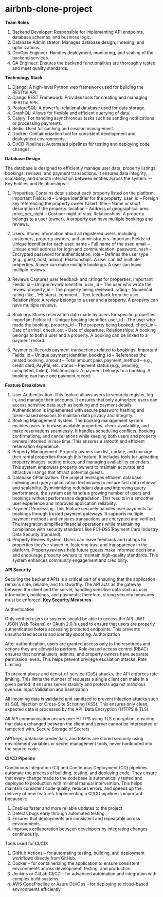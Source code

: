 # airbnb-clone-project

**Team Roles**
1. Backend Developer: Responsible for implementing API endpoints, database schemas, and business logic.
2. Database Administrator: Manages database design, indexing, and optimizations.
3. DevOps Engineer: Handles deployment, monitoring, and scaling of the backend services.
4. QA Engineer: Ensures the backend functionalities are thoroughly tested and meet quality standards.

**Technology Stack**
1. Django: A high-level Python web framework used for building the RESTful API.
2. Django REST Framework: Provides tools for creating and managing RESTful APIs.
3. PostgreSQL: A powerful relational database used for data storage.
4. GraphQL: Allows for flexible and efficient querying of data.
5. Celery: For handling asynchronous tasks such as sending notifications or processing payments.
6. Redis: Used for caching and session management.
7. Docker: Containerization tool for consistent development and deployment environments.
8. CI/CD Pipelines: Automated pipelines for testing and deploying code changes.

**Database Design**

The database is designed to efficiently manage user data, property listings, bookings, reviews, and payment transactions. It ensures data integrity, scalability, and smooth interaction between entities across the system.
--Key Entities and Relationships--
1. Properties.
Contains details about each property listed on the platform.
Important Fields:
id – Unique identifier for the property.
user_id – Foreign key referencing the property owner (User).
title – Name or short description of the property.
location – Address or geographical area.
price_per_night – Cost per night of stay.
Relationships:
A property belongs to a user (owner).
A property can have multiple bookings and reviews.

2. Users.
Stores information about all registered users, including customers, property owners, and administrators.
Important Fields:
id – Unique identifier for each user.
name – Full name of the user.
email – Unique email address for login and communication.
password_hash – Encrypted password for authentication.
role – Defines the user type (e.g., guest, host, admin).
Relationships:
A user can list multiple properties.
A user can make multiple bookings.
A user can leave multiple reviews.

3. Reviews
Captures user feedback and ratings for properties.
Important Fields:
id – Unique review identifier.
user_id – The user who wrote the review.
property_id – The property being reviewed.
rating – Numerical rating (like., 1–5 stars).
comment – Text feedback from the user.
Relationships:
A review belongs to a user and a property.
A property can have multiple reviews.

4. Bookings
Stores reservation data made by users for specific properties.
Important Fields:
id – Unique booking identifier.
user_id – The user who made the booking.
property_id – The property being booked.
check_in – Date of arrival.
check_out – Date of departure.
Relationships:
A booking belongs to both a user and a property.
A booking can be linked to a payment record.

5. Payments.
Records payment transactions related to bookings.
Important Fields:
id – Unique payment identifier.
booking_id – References the related booking.
amount – Total amount paid.
payment_method – e.g., credit card, PayPal, etc.
status – Payment status (e.g., pending, completed, failed).
Relationships:
A payment belongs to a booking.
A booking can have one payment record.

**Feature Breakdown**
1. User Authentication. This feature allows users to securely register, log in, and manage their accounts. It ensures that only authorized users can access sensitive data such as booking and payment details. Authentication is implemented with secure password hashing and token-based sessions to maintain data privacy and integrity.
2. Booking Management System. The booking management system enables users to browse available properties, check availability, and make reservations seamlessly. It handles scheduling conflicts, booking confirmations, and cancellations while keeping both users and property owners informed in real-time. This ensures a smooth and efficient reservation experience.
3. Property Management. Property owners can list, update, and manage their rental properties through this feature. It includes tools for uploading property images, setting prices, and managing availability calendars. This system empowers property owners to maintain accurate and attractive listings that attract potential guests.
4. Database OPtimization. The project leverages efficient database indexing and query optimization techniques to ensure fast data retrieval and scalability. By minimizing redundant data and improving query performance, the system can handle a growing number of users and bookings without performance degradation. This results in a smoother user experience and improved application reliability.
5. Payment Processing. This feature securely handles user payments for bookings through trusted payment gateways. It supports multiple payment methods and ensures transactions are encrypted and verified. The integration simplifies financial operations while maintaining compliance with security standards like PCI-DSS(Payment Card Industry Data Security Standard).
6. Property Review System. Users can leave feedback and ratings for properties they’ve stayed in, fostering trust and transparency in the platform. Property reviews help future guests make informed decisions and encourage property owners to maintain high-quality standards. This system enhances community engagement and credibility.

**API Security**

Securing the backend APIs is a critical part of ensuring that the application remains safe, reliable, and trustworthy. The API acts as the gateway between the client and the server, handling sensitive data such as user information, bookings, and payments; therefore, strong security measures must be enforced.
**Key Security Measures**

Authentication

Only verified users or systems should be able to access the API.
JWT (JSON Web Tokens) or OAuth 2.0 is used to ensure that users are properly authenticated before accessing protected endpoints.
This prevents unauthorized access and identity spoofing.
Authorization

After authentication, users are granted access only to the resources and actions they are allowed to perform.
Role-based access control (RBAC) ensures that normal users, admins, and property owners have separate permission levels.
This helps prevent privilege escalation attacks.
Rate Limiting

To prevent abuse and denial-of-service (DoS) attacks, the API enforces rate limiting.
This limits the number of requests a single client can make in a given period.
It ensures server stability and protects against malicious overuse.
Input Validation and Sanitization

All incoming data is validated and sanitized to prevent injection attacks such as SQL Injection or Cross-Site Scripting (XSS).
This ensures only clean, expected data is processed by the API.
Data Encryption (HTTPS & TLS)

All API communication occurs over HTTPS using TLS encryption, ensuring that data exchanged between the client and server cannot be intercepted or tampered with.
Secure Storage of Secrets

API keys, database credentials, and tokens are stored securely using environment variables or secret management tools, never hardcoded into the source code.

**CI/CD Pipeline**

Continuous Integration (CI) and Continuous Deployment (CD) pipelines automate the process of building, testing, and deploying code. They ensure that every change made to the codebase is automatically tested and deployed to production with minimal manual intervention. This helps maintain consistent code quality, reduces errors, and speeds up the delivery of new features.
Implementing a CI/CD pipeline is important because it:
1. Enables faster and more reliable updates to the project.
2. Detects bugs early through automated testing.
3. Ensures that deployments are consistent and repeatable across environments.
4. Improves collaboration between developers by integrating changes continuously.
   
Tools used for CI/CD:
1. GitHub Actions – for automating testing, building, and deployment workflows directly from GitHub.
2. Docker – for containerizing the application to ensure consistent environments across development, testing, and production.
3. Jenkins or GitLab CI/CD – for advanced automation and integration with complex build systems.
4. AWS CodePipeline or Azure DevOps – for deploying to cloud-based environments efficiently.



